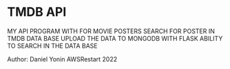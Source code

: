 # TMDB API

MY API PROGRAM WITH FOR MOVIE POSTERS
SEARCH FOR POSTER IN TMDB DATA BASE
UPLOAD THE DATA TO MONGODB  WITH FLASK
ABILITY TO SEARCH IN THE DATA BASE


<the code is not in final version>
    <work in progress>

Author: Daniel Yonin
    AWSRestart 2022



